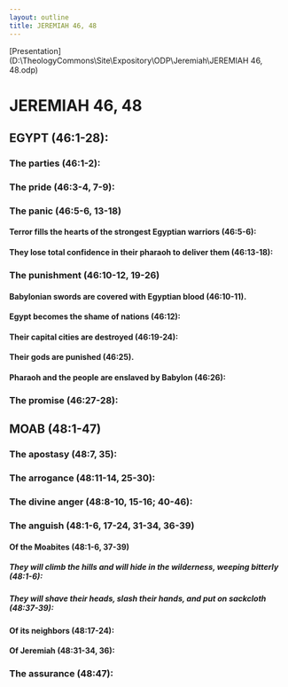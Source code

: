 ```yaml
---
layout: outline
title: JEREMIAH 46, 48
---
```

[Presentation](D:\TheologyCommons\Site\Expository\ODP\Jeremiah\JEREMIAH 46, 48.odp)
# JEREMIAH 46, 48 
## EGYPT (46:1-28): 
###  The parties (46:1-2): 
###  The pride (46:3-4, 7-9): 
###  The panic (46:5-6, 13-18) 
####  Terror fills the hearts of the strongest Egyptian warriors (46:5-6): 
####  They lose total confidence in their pharaoh to deliver them (46:13-18): 
###  The punishment (46:10-12, 19-26) 
####  Babylonian swords are covered with Egyptian blood (46:10-11). 
####  Egypt becomes the shame of nations (46:12): 
####  Their capital cities are destroyed (46:19-24): 
####  Their gods are punished (46:25). 
####  Pharaoh and the people are enslaved by Babylon (46:26): 
###  The promise (46:27-28): 
## MOAB (48:1-47) 
###  The apostasy (48:7, 35): 
###  The arrogance (48:11-14, 25-30): 
###  The divine anger (48:8-10, 15-16; 40-46): 
###  The anguish (48:1-6, 17-24, 31-34, 36-39) 
####  Of the Moabites (48:1-6, 37-39) 
#####  They will climb the hills and will hide in the wilderness, weeping bitterly (48:1-6): 
#####  They will shave their heads, slash their hands, and put on sackcloth (48:37-39): 
####  Of its neighbors (48:17-24): 
####  Of Jeremiah (48:31-34, 36): 
###  The assurance (48:47): 
